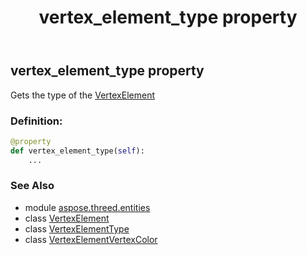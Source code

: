 ﻿---
title: vertex_element_type property
second_title: Aspose.3D for Python via .NET API References
description: 
type: docs
weight: 120
url: /python-net/aspose.threed.entities/vertexelementvertexcolor/vertex_element_type/
is_root: false
---

## vertex_element_type property


Gets the type of the [VertexElement](/3d/python-net/aspose.threed.entities/vertexelement)
### Definition:
```python
@property
def vertex_element_type(self):
    ...
```

### See Also
* module [aspose.threed.entities](../../)
* class [VertexElement](/3d/python-net/aspose.threed.entities/vertexelement)
* class [VertexElementType](/3d/python-net/aspose.threed.entities/vertexelementtype)
* class [VertexElementVertexColor](/3d/python-net/aspose.threed.entities/vertexelementvertexcolor)
